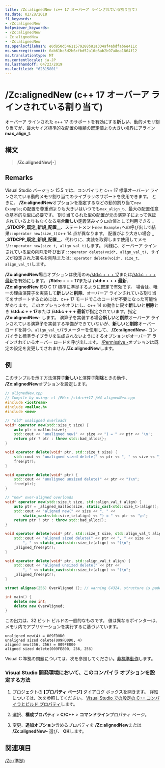 ```yaml
---
title: /Zc:alignedNew (c++ 17 オーバーア ラインされている割り当て)
ms.date: 02/28/2018
f1_keywords:
- /Zc:alignedNew
helpviewer_keywords:
- /Zc:alignedNew
- Zc:alignedNew
- -Zc:alignedNew
ms.openlocfilehash: e0d850d54611579288b81a334af4abdfab6e411c
ms.sourcegitcommit: 0ab61bc3d2b6cfbd52a16c6ab2b97a8ea1864f12
ms.translationtype: MT
ms.contentlocale: ja-JP
ms.lasthandoff: 04/23/2019
ms.locfileid: "62315801"
---
```

# <a name="zcalignednew-c17-over-aligned-allocation"></a>/Zc:alignedNew (c++ 17 オーバーア ラインされている割り当て)

オーバーア ラインされた c++ 17 のサポートを有効にする**新しい**、動的メモリ割り当てが、最大サイズ標準的な配置の種類の既定値より大きい境界にアライン**max\_align\_t**.

## <a name="syntax"></a>構文

> **/Zc:alignedNew**[-]

## <a name="remarks"></a>Remarks

Visual Studio バージョン 15.5 では、コンパイラと c++ 17 標準オーバーア ラインされている動的メモリ割り当てのライブラリのサポートを使用できます。 ときに、 **/Zc:alignedNew**オプションを指定するなどの動的割り当て`new Example;`の配置を尊重*例*よりも大きいはいつでも`max_align_t`、最大の配置任意の基本的な型に必要です。 割り当てられた型の配置が元の演算子によって保証されているよりもなくなる場合**新しい**定義済みマクロの値として利用できる **\_ \_STDCPP\_既定\_新規\_配置\_\_**、ステートメント`new Example;`への呼び出しで結果`::operator new(size_t)`c++ 14 点が異なります。 配置がより大きい場合 **\_ \_STDCPP\_既定\_新規\_配置\_\_**、代わりに、実装を取得します使用してメモリ`::operator new(size_t, align_val_t)`します。 同様に、オーバーア ラインされている型の削除を呼び出す`::operator delete(void*, align_val_t)`、サイズが設定された署名を削除または`::operator delete(void*, size_t, align_val_t)`します。

**/Zc:alignedNew**場合オプションは使用のみ[/std:c + + + 17](std-specify-language-standard-version.md)または[/std:c + + + 最新](std-specify-language-standard-version.md)を有効にします。 **/Std:c + + + 17**または **/std:c + + + 最新**、 **/Zc:alignedNew** ISO C 17 標準に準拠するように既定で有効です。 場合は、唯一の理由演算子を実装して**新しい**と**削除**、オーバーア ラインされている割り当てをサポートするためには、c++ 17 モードでこのコードが不要になった可能性があります。 このオプションをオフにし、c++ 14 の動作に戻す**新しい**と**削除**とき **/std::c + + 17**または **/std:c + + + 最新**が指定されています。指定 **/Zc:alignedNew-** します。 演算子を実装する場合**新しい**と**削除**オーバーア ラインされている演算子を実装する準備ができていないが、**新しい**と**削除**オーバー ロードを持つ、`align_val_t`パラメーターを使用して、 **/Zc:alignedNew-** コンパイラと標準ライブラリを生成されないようにするオプションがオーバーア ラインされているオーバー ロードを呼び出します。 [/Permissive -](permissive-standards-conformance.md)オプションは既定の設定を変更してされません **/Zc:alignedNew**します。

## <a name="example"></a>例

このサンプルを示す方法演算子**新しい**と演算子**削除**ときの動作、 **/Zc:alignedNew**オプションを設定します。

```cpp
// alignedNew.cpp
// Compile by using: cl /EHsc /std:c++17 /W4 alignedNew.cpp
#include <iostream>
#include <malloc.h>
#include <new>

// "old" unaligned overloads
void* operator new(std::size_t size) {
    auto ptr = malloc(size);
    std::cout << "unaligned new(" << size << ") = " << ptr << '\n';
    return ptr ? ptr : throw std::bad_alloc{};
}

void operator delete(void* ptr, std::size_t size) {
    std::cout << "unaligned sized delete(" << ptr << ", " << size << ")\n";
    free(ptr);
}

void operator delete(void* ptr) {
    std::cout << "unaligned unsized delete(" << ptr << ")\n";
    free(ptr);
}

// "new" over-aligned overloads
void* operator new(std::size_t size, std::align_val_t align) {
    auto ptr = _aligned_malloc(size, static_cast<std::size_t>(align));
    std::cout << "aligned new(" << size << ", " <<
        static_cast<std::size_t>(align) << ") = " << ptr << '\n';
    return ptr ? ptr : throw std::bad_alloc{};
}

void operator delete(void* ptr, std::size_t size, std::align_val_t align) {
    std::cout << "aligned sized delete(" << ptr << ", " << size <<
        ", " << static_cast<std::size_t>(align) << ")\n";
    _aligned_free(ptr);
}

void operator delete(void* ptr, std::align_val_t align) {
    std::cout << "aligned unsized delete(" << ptr <<
        ", " << static_cast<std::size_t>(align) << ")\n";
    _aligned_free(ptr);
}

struct alignas(256) OverAligned {}; // warning C4324, structure is padded

int main() {
    delete new int;
    delete new OverAligned;
}
```

この出力は、32 ビット ビルドの一般的なものです。 値は異なるポインターは、メモリ内でアプリケーションを実行するに基づいています。

```Output
unaligned new(4) = 009FD0D0
unaligned sized delete(009FD0D0, 4)
aligned new(256, 256) = 009FE800
aligned sized delete(009FE800, 256, 256)
```

Visual C 準拠の問題については、次を参照してください。[非標準動作](../../cpp/nonstandard-behavior.md)します。

### <a name="to-set-this-compiler-option-in-the-visual-studio-development-environment"></a>Visual Studio 開発環境において、このコンパイラ オプションを設定する方法

1. プロジェクトの **[プロパティ ページ]** ダイアログ ボックスを開きます。 詳細については、次を参照してください。 [Visual Studio での設定の C++ コンパイラとビルド プロパティ](../working-with-project-properties.md)します。

1. 選択、**構成プロパティ** > **C/C++** > **コマンドライン**プロパティ ページ。

1. 変更、**追加オプション**含めるプロパティを **/Zc:alignedNew**または **/Zc:alignedNew-** 選び、 **OK**します。

## <a name="see-also"></a>関連項目

[/Zc (準拠)](zc-conformance.md)

